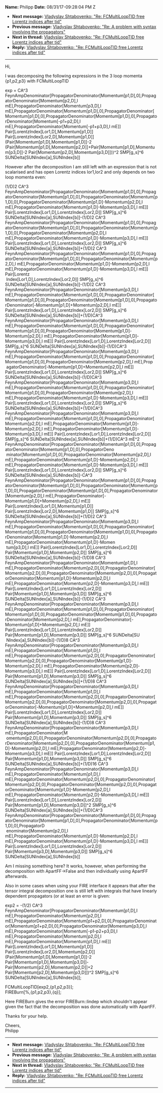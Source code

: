 **Name:** Philipp
**Date:** 08/31/17-09:28:04 PM Z

  - **Next message:** [Vladyslav Shtabovenko: "Re: FCMultiLoopTID free
    Lorentz indices after tid"](1309.html)
  - **Previous message:** [Vladyslav Shtabovenko: "Re: A problem with
    syntax involving the propagators"](1307.html)
  - **Next in thread:** [Vladyslav Shtabovenko: "Re: FCMultiLoopTID free
    Lorentz indices after tid"](1309.html)
  - **Reply:** [Vladyslav Shtabovenko: "Re: FCMultiLoopTID free Lorentz
    indices after tid"](1309.html)

-----

Hi,  

I was decomposing the following expressions in the 3 loop momenta
{p1,p2,p3} with FCMultiLoopTID  

exp = CA^3
FeynAmpDenominator[PropagatorDenominator[Momentum[p1,D],0],PropagatorDenominator[Momentum[p2,D],I
mE],PropagatorDenominator[Momentum[p3,D],I
mE],PropagatorDenominator[Momentum[p1,D],0],PropagatorDenominator[Momentum[p1,D],0],PropagatorDenominator[Momentum[p1,D],0],PropagatorDenominator[Momentum[-p1+p2,D],I
mE],PropagatorDenominator[Momentum[-p1+p3,D],I
mE]]
Pair[LorentzIndex[Lor1,D],Momentum[p1,D]]
Pair[LorentzIndex[Lor2,D],Momentum[p1,D]]
(Pair[Momentum[p1,D],Momentum[p1,D]]-2
(Pair[Momentum[p1,D],Momentum[p2,D]]+Pair[Momentum[p1,D],Momentum[p3,D]]-2
Pair[Momentum[p2,D],Momentum[p3,D]]))^2
SMP[g\_s]^6
SUNDelta[SUNIndex[a],SUNIndex[b]]  

However after the decomposition I am still left with an expression that
is not scalarised and has open Lorentz indices lor1,lor2 and only
depends on two loop momenta even:  

(1/D)2 CA^3
FeynAmpDenominator[PropagatorDenominator[Momentum[p1,D],0],PropagatorDenominator[Momentum[p1,D],0],PropagatorDenominator[Momentum[p1,D],0],PropagatorDenominator[Momentum[p1,D]-Momentum[p2,D],I
mE],PropagatorDenominator[Momentum[p1,D]-Momentum[p3,D],I
mE]]
Pair[LorentzIndex[Lor1,D],LorentzIndex[Lor2,D]]
SMP[g\_s]^6
SUNDelta[SUNIndex[a],SUNIndex[b]]-(1/D)2 CA^3
FeynAmpDenominator[PropagatorDenominator[Momentum[p1,D],0],PropagatorDenominator[Momentum[p1,D],0],PropagatorDenominator[Momentum[p1,D],0],PropagatorDenominator[Momentum[p2,D],I
mE],PropagatorDenominator[Momentum[p1,D]-Momentum[p3,D],I
mE]]
Pair[LorentzIndex[Lor1,D],LorentzIndex[Lor2,D]]
SMP[g\_s]^6
SUNDelta[SUNIndex[a],SUNIndex[b]]+(1/D)2 CA^3
FeynAmpDenominator[PropagatorDenominator[Momentum[p1,D],0],PropagatorDenominator[Momentum[p1,D],0],PropagatorDenominator[Momentum[p2,D],I
mE],PropagatorDenominator[Momentum[p1,D]-Momentum[p2,D],I
mE],PropagatorDenominator[Momentum[p1,D]-Momentum[p3,D],I
mE]] Pair[Lorentz  
 Index[Lor1,D],LorentzIndex[Lor2,D]]
SMP[g\_s]^6
SUNDelta[SUNIndex[a],SUNIndex[b]]-(1/D)2 CA^3
FeynAmpDenominator[PropagatorDenominator[Momentum[p3,D],I
mE],PropagatorDenominator[Momentum[p1,D],0],PropagatorDenominator[Momentum[p1,D],0],PropagatorDenominator[Momentum[p1,D],0],PropagatorDenominator[-Momentum[p1,D]+Momentum[p2,D],I
mE]]
Pair[LorentzIndex[Lor1,D],LorentzIndex[Lor2,D]]
SMP[g\_s]^6
SUNDelta[SUNIndex[a],SUNIndex[b]]+(1/D)CA^3
FeynAmpDenominator[PropagatorDenominator[Momentum[p3,D],I
mE],PropagatorDenominator[Momentum[p1,D],0],PropagatorDenominator[Momentum[p1,D],0],PropagatorDenominator[Momentum[p1,D]-Momentum[p2,D],I
mE],PropagatorDenominator[Momentum[p1,D]-Momentum[p3,D],I
mE]]
Pair[LorentzIndex[Lor1,D],LorentzIndex[Lor2,D]]
SMP[g\_s]^6
SUNDelta[SUNIndex[a],SUNIndex[b]]-(1/D)CA^3
FeynAmpDenominator[PropagatorDenominator[Momentum[p3,D],I
mE],PropagatorDenominator[Momentum[p1,D],0],PropagatorDenominator[Momentum[p1,D],0],PropagatorDenominator[Momentum[p2,D],I
mE],Prop  
 agatorDenominator[-Momentum[p1,D]+Momentum[p2,D],I
mE]]
Pair[LorentzIndex[Lor1,D],LorentzIndex[Lor2,D]]
SMP[g\_s]^6
SUNDelta[SUNIndex[a],SUNIndex[b]]-(1/D)CA^3
FeynAmpDenominator[PropagatorDenominator[Momentum[p3,D],I
mE],PropagatorDenominator[Momentum[p1,D],0],PropagatorDenominator[Momentum[p1,D],0],PropagatorDenominator[Momentum[p2,D],I
mE],PropagatorDenominator[Momentum[p1,D]-Momentum[p3,D],I
mE]]
Pair[LorentzIndex[Lor1,D],LorentzIndex[Lor2,D]]
SMP[g\_s]^6
SUNDelta[SUNIndex[a],SUNIndex[b]]+(1/D)CA^3
FeynAmpDenominator[PropagatorDenominator[Momentum[p3,D],I
mE],PropagatorDenominator[Momentum[p1,D],0],PropagatorDenominator[Momentum[p2,D],I
mE],PropagatorDenominator[Momentum[p1,D]-Momentum[p2,D],I
mE],PropagatorDenominator[Momentum[p1,D]-Momentum[p3,D],I
mE]]
Pair[LorentzIndex[Lor1,D],LorentzIndex[Lor2,D]]
SMP[g\_s]^6
SUNDelta[SUNIndex[a],SUNIndex[b]]+(1/D)CA^3 mE^2
FeynAmpDenominator[PropagatorDenominator[Momentum[p1,D],0],PropagatorDenominator[Momentum[p1,D],0],PropagatorDeno  
 minator[Momentum[p1,D],0],PropagatorDenominator[Momentum[p2,D],I
mE],PropagatorDenominator[Momentum[p1,D]-Momentum[p2,D],I
mE],PropagatorDenominator[Momentum[p1,D]-Momentum[p3,D],I
mE]]
Pair[LorentzIndex[Lor1,D],LorentzIndex[Lor2,D]]
SMP[g\_s]^6
SUNDelta[SUNIndex[a],SUNIndex[b]]-CA^3
FeynAmpDenominator[PropagatorDenominator[Momentum[p1,D],0],PropagatorDenominator[Momentum[p1,D],0],PropagatorDenominator[Momentum[p1,D],0],PropagatorDenominator[Momentum[p1,D],0],PropagatorDenominator[Momentum[p2,D],I
mE],PropagatorDenominator[-Momentum[p1,D]+Momentum[p2,D],I
mE]]
Pair[LorentzIndex[Lor1,D],Momentum[p1,D]]
Pair[LorentzIndex[Lor2,D],Momentum[p1,D]]
SMP[g\_s]^6
SUNDelta[SUNIndex[a],SUNIndex[b]]+(1/D)2 CA^3
FeynAmpDenominator[PropagatorDenominator[Momentum[p3,D],I
mE],PropagatorDenominator[Momentum[p1,D],0],PropagatorDenominator[Momentum[p1,D],0],PropagatorDenominator[Momentum[p1,D],0],PropagatorDenominator[Momentum[p1,D]-Momentum[p2,D],I
mE],PropagatorDenominator[Momentum[p1,D]-Momen  
 tum[p3,D],I mE]]
Pair[LorentzIndex[Lor1,D],LorentzIndex[Lor2,D]]
Pair[Momentum[p1,D],Momentum[p2,D]]
SMP[g\_s]^6
SUNDelta[SUNIndex[a],SUNIndex[b]]-(1/D)8 CA^3
FeynAmpDenominator[PropagatorDenominator[Momentum[p1,D],I
mE],PropagatorDenominator[Momentum[p2,D],0],PropagatorDenominator[Momentum[p2,D],0],PropagatorDenominator[Momentum[p2,D],0],PropagatorDenominator[Momentum[p1,D]-Momentum[p2,D],I
mE],PropagatorDenominator[Momentum[p2,D]-Momentum[p3,D],I
mE]]
Pair[LorentzIndex[Lor1,D],LorentzIndex[Lor2,D]]
Pair[Momentum[p1,D],Momentum[p3,D]]
SMP[g\_s]^6
SUNDelta[SUNIndex[a],SUNIndex[b]]-(1/D)2 CA^3
FeynAmpDenominator[PropagatorDenominator[Momentum[p3,D],I
mE],PropagatorDenominator[Momentum[p1,D],0],PropagatorDenominator[Momentum[p1,D],0],PropagatorDenominator[Momentum[p1,D],0],PropagatorDenominator[Momentum[p2,D],I
mE],PropagatorDenominator[-Momentum[p1,D]+Momentum[p2,D],I
mE]]
Pair[LorentzIndex[Lor1,D],LorentzIndex[Lor2,D]]
Pair[Momentum[p1,D],Momentum[p3,D]]
SMP[g\_s]^6 SUNDelta[SU  
 NIndex[a],SUNIndex[b]]-(1/D)8 CA^3
FeynAmpDenominator[PropagatorDenominator[Momentum[p3,D],I
mE],PropagatorDenominator[Momentum[p1,D],I
mE],PropagatorDenominator[Momentum[p2,D],0],PropagatorDenominator[Momentum[p2,D],0],PropagatorDenominator[Momentum[p1,D]-Momentum[p2,D],I
mE],PropagatorDenominator[Momentum[p2,D]-Momentum[p3,D],I
mE]]
Pair[LorentzIndex[Lor1,D],LorentzIndex[Lor2,D]]
Pair[Momentum[p1,D],Momentum[p3,D]]
SMP[g\_s]^6
SUNDelta[SUNIndex[a],SUNIndex[b]]+(1/D)8 CA^3
FeynAmpDenominator[PropagatorDenominator[Momentum[p3,D],I
mE],PropagatorDenominator[Momentum[p1,D],I
mE],PropagatorDenominator[Momentum[p2,D],0],PropagatorDenominator[Momentum[p2,D],0],PropagatorDenominator[Momentum[p2,D],0],PropagatorDenominator[-Momentum[p1,D]+Momentum[p2,D],I
mE]]
Pair[LorentzIndex[Lor1,D],LorentzIndex[Lor2,D]]
Pair[Momentum[p1,D],Momentum[p3,D]]
SMP[g\_s]^6
SUNDelta[SUNIndex[a],SUNIndex[b]]-(1/D)8 CA^3
FeynAmpDenominator[PropagatorDenominator[Momentum[p3,D],I
mE],PropagatorDenominator[M  
 omentum[p2,D],0],PropagatorDenominator[Momentum[p2,D],0],PropagatorDenominator[Momentum[p2,D],0],PropagatorDenominator[Momentum[p1,D]-Momentum[p2,D],I
mE],PropagatorDenominator[Momentum[p2,D]-Momentum[p3,D],I
mE]]
Pair[LorentzIndex[Lor1,D],LorentzIndex[Lor2,D]]
Pair[Momentum[p1,D],Momentum[p3,D]]
SMP[g\_s]^6
SUNDelta[SUNIndex[a],SUNIndex[b]]+(1/D)16 CA^3
FeynAmpDenominator[PropagatorDenominator[Momentum[p3,D],I
mE],PropagatorDenominator[Momentum[p1,D],I
mE],PropagatorDenominator[Momentum[p2,D],0],PropagatorDenominator[Momentum[p2,D],0],PropagatorDenominator[Momentum[p2,D],0],PropagatorDenominator[Momentum[p1,D]-Momentum[p2,D],I
mE],PropagatorDenominator[Momentum[p2,D]-Momentum[p3,D],I
mE]]
Pair[LorentzIndex[Lor1,D],LorentzIndex[Lor2,D]]
Pair[Momentum[p1,D],Momentum[p3,D]]^2
SMP[g\_s]^6
SUNDelta[SUNIndex[a],SUNIndex[b]]+(1/D)CA^3
FeynAmpDenominator[PropagatorDenominator[Momentum[p1,D],0],PropagatorDenominator[Momentum[p1,D],0],PropagatorDenominator[Momentum[p1,D],0],PropagatorD  
 enominator[Momentum[p2,D],I
mE],PropagatorDenominator[Momentum[p1,D]-Momentum[p2,D],I
mE],PropagatorDenominator[Momentum[p1,D]-Momentum[p3,D],I
mE]]
Pair[LorentzIndex[Lor1,D],LorentzIndex[Lor2,D]]
Pair[Momentum[p3,D],Momentum[p3,D]]
SMP[g\_s]^6
SUNDelta[SUNIndex[a],SUNIndex[b]]  

Am I missing something here? It works, however, when performing the
decomposition with ApartFF-\>False and then individually using ApartFF
afterwards.  

Also in some cases when using your FIRE interface it appears that after
the tensor integral decomposition one is still left with integrals that
have linearly dependent propagators (or at least an error is given:  

exp2 = -(1/2) CA^3
FeynAmpDenominator[PropagatorDenominator[Momentum[p1,D],I
mE],PropagatorDenominator[Momentum[p2,D],I
mE],PropagatorDenominator[Momentum[p1+p2,D],0],PropagatorDenominator[Momentum[p1+p2,D],0],PropagatorDenominator[Momentum[p3,D],I
mE],PropagatorDenominator[Momentum[-p1-p2+p3,D],I
mE],PropagatorDenominator[Momentum[p2,D],I
mE],PropagatorDenominator[Momentum[p1,D],I mE]]
Pair[LorentzIndex[Lor1,D],Momentum[p1,D]]
Pair[LorentzIndex[Lor2,D],Momentum[p2,D]]
(Pair[Momentum[p1,D],Momentum[p1,D]]-2
Pair[Momentum[p1,D],Momentum[p3,D]]-Pair[Momentum[p2,D],Momentum[p2,D]]+2
Pair[Momentum[p2,D],Momentum[p3,D]])^2
SMP[g\_s]^6
SUNDelta[SUNIndex[a],SUNIndex[b]];  

FCMultiLoopTID[exp2,{p1,p2,p3}];  
FIREBurn[%,{p1,p2,p3},{q}];  

Here FIREBurn gives the error FIREBurn::lindep which shouldn't appear
given the fact that the decomposition was done automatically with
ApartFF.  

Thanks for your help.  

Cheers,  
Philipp  

-----

  - **Next message:** [Vladyslav Shtabovenko: "Re: FCMultiLoopTID free
    Lorentz indices after tid"](1309.html)
  - **Previous message:** [Vladyslav Shtabovenko: "Re: A problem with
    syntax involving the propagators"](1307.html)
  - **Next in thread:** [Vladyslav Shtabovenko: "Re: FCMultiLoopTID free
    Lorentz indices after tid"](1309.html)
  - **Reply:** [Vladyslav Shtabovenko: "Re: FCMultiLoopTID free Lorentz
    indices after tid"](1309.html)

-----

